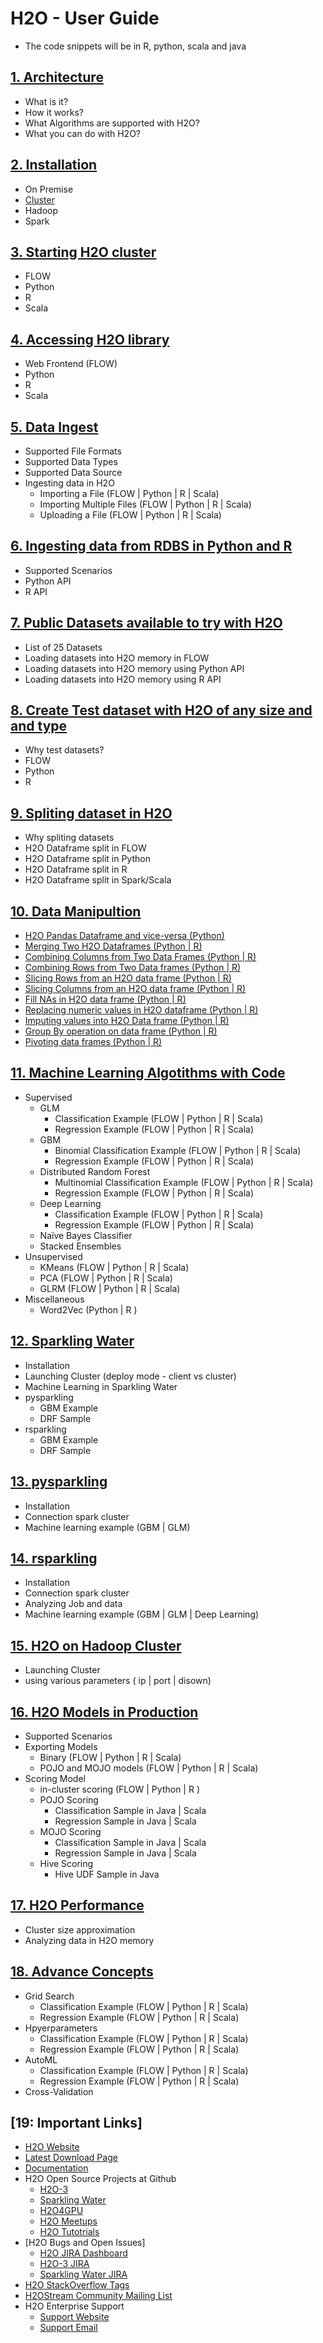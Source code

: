 # H2O - User Guide #

 - The code snippets will be in R, python, scala and java

## [1. Architecture](https://github.com/Avkash/mldl/blob/master/orgs/h2o/guide/h2o_arch.md) ##
 - What is it?
 - How it works?
 - What Algorithms are supported with H2O?
 - What you can do with H2O? 
 
## [2. Installation](https://github.com/Avkash/mldl/blob/master/orgs/h2o/guide/h2o_installation.md) ##
 - On Premise
 - [Cluster](https://github.com/Avkash/mldl/blob/master/orgs/h2o/h2o_installation.md)
 - Hadoop
 - Spark
 
## [3. Starting H2O cluster](https://github.com/Avkash/mldl/blob/master/orgs/h2o/guide/h2o_start.md) ##
 - FLOW
 - Python
 - R
 - Scala

## [4. Accessing H2O library](https://github.com/Avkash/mldl/blob/master/orgs/h2o/guide/h2o_access.md) ##
 - Web Frontend (FLOW)
 - Python
 - R
 - Scala
   
## [5. Data Ingest](https://github.com/Avkash/mldl/blob/master/orgs/h2o/guide/h2o_data_ingest.md) ##
 - Supported File Formats
 - Supported Data Types
 - Supported Data Source
 - Ingesting data in H2O
   - Importing a File (FLOW | Python | R | Scala)
   - Importing Multiple Files (FLOW | Python | R | Scala)
   - Uploading a File (FLOW | Python | R | Scala)

## [6. Ingesting data from RDBS in Python and R](https://github.com/Avkash/mldl/blob/master/orgs/h2o/guide/h2o_sql_ingest.md) ##
 - Supported Scenarios
 - Python API
 - R API
  
## [7. Public Datasets available to try with H2O](https://github.com/Avkash/mldl/blob/master/orgs/h2o/guide/datasets_get.md) ##
 - List of 25 Datasets
 - Loading datasets into H2O memory in FLOW
 - Loading datasets into H2O memory using Python API
 - Loading datasets into H2O memory using R API

## [8. Create Test dataset with H2O of any size and and type](https://github.com/Avkash/mldl/blob/master/orgs/h2o/guide/h2o_data_man_createframe.md) ##
 - Why test datasets?
 - FLOW
 - Python
 - R

## [9. Spliting dataset in H2O](https://github.com/Avkash/mldl/blob/master/orgs/h2o/guide/h2o_dataset_split.md) ##
 - Why spliting datasets
 - H2O Dataframe split in FLOW
 - H2O Dataframe split in Python
 - H2O Dataframe split in R
 - H2O Dataframe split in Spark/Scala

## [10. Data Manipultion](https://github.com/Avkash/mldl/blob/master/orgs/h2o/guide/h2o_data_man.md) ##
 - [H2O Pandas Dataframe and vice-versa (Python)](https://github.com/Avkash/mldl/blob/master/orgs/h2o/guide/h2o_data_man_pd_h2o.md)
 - [Merging Two H2O Dataframes (Python | R)](https://github.com/Avkash/mldl/blob/master/orgs/h2o/guide/h2o_data_man_merge.md)
 - [Combining Columns from Two Data Frames (Python | R)](https://github.com/Avkash/mldl/blob/master/orgs/h2o/guide/h2o_data_ingest_cbind.md)
 - [Combining Rows from Two Data frames (Python | R)](https://github.com/Avkash/mldl/blob/master/orgs/h2o/guide/h2o_data_man_rbind.md)
 - [Slicing Rows from an H2O data frame (Python | R)](https://github.com/Avkash/mldl/blob/master/orgs/h2o/guide/h2o_data_rslice.md)
 - [Slicing Columns from an H2O data frame (Python | R)](https://github.com/Avkash/mldl/blob/master/orgs/h2o/guide/h2o_data_cslice.md)
 - [Fill NAs in H2O data frame (Python | R)](https://github.com/Avkash/mldl/blob/master/orgs/h2o/guide/h2o_data_man_fillna.md)
 - [Replacing numeric values in H2O dataframe (Python | R)](https://github.com/Avkash/mldl/blob/master/orgs/h2o/guide/h2o_data_man_replace.md)
 - [Imputing values into H2O Data frame (Python | R)](https://github.com/Avkash/mldl/blob/master/orgs/h2o/guide/h2o_data_man_impute.md)
 - [Group By operation on data frame (Python | R)](https://github.com/Avkash/mldl/blob/master/orgs/h2o/guide/h2o_data_man_groupby.md)
 - [Pivoting data frames (Python | R)](https://github.com/Avkash/mldl/blob/master/orgs/h2o/guide/h2o_data_man_pivot.md)

## [11. Machine Learning Algotithms with Code]() ##
  - Supervised 
    - GLM
      - Classification Example (FLOW | Python | R | Scala)
      - Regression Example (FLOW | Python | R | Scala)
    - GBM 
      - Binomial Classification Example (FLOW | Python | R | Scala)
      - Regression Example (FLOW | Python | R | Scala)
    - Distributed Random Forest
      - Multinomial Classification Example (FLOW | Python | R | Scala)
      - Regression Example (FLOW | Python | R | Scala)
    - Deep Learning
      - Classification Example (FLOW | Python | R | Scala)
      - Regression Example (FLOW | Python | R | Scala)
    - Naïve Bayes Classifier
    - Stacked Ensembles
  - Unsupervised 
    - KMeans (FLOW | Python | R | Scala)
    - PCA (FLOW | Python | R | Scala)
    - GLRM (FLOW | Python | R | Scala)
  - Miscellaneous 
    - Word2Vec (Python | R )
    
## [12. Sparkling Water]() ##
 - Installation
 - Launching Cluster (deploy mode - client vs cluster)
 - Machine Learning in Sparkling Water
 - pysparkling
   - GBM Example
   - DRF Sample
 - rsparkling
   - GBM Example
   - DRF Sample

## [13. pysparkling]() ##
 - Installation
 - Connection spark cluster
 - Machine learning example (GBM | GLM)
 
## [14. rsparkling]() ##
 - Installation
 - Connection spark cluster
 - Analyzing Job and data
 - Machine learning example (GBM | GLM | Deep Learning)
 
## [15. H2O on Hadoop Cluster]() ##
 - Launching Cluster 
 - using various parameters ( ip | port | disown)

## [16. H2O Models in Production]() ##
 - Supported Scenarios
 - Exporting Models
   - Binary  (FLOW | Python | R | Scala)
   - POJO and MOJO models (FLOW | Python | R | Scala)
 - Scoring Model
   - in-cluster scoring (FLOW | Python | R )
   - POJO Scoring
     - Classification Sample in Java | Scala
     - Regression Sample in Java | Scala
   - MOJO Scoring
     - Classification Sample in Java | Scala
     - Regression Sample in Java | Scala
   - Hive Scoring
     - Hive UDF Sample in Java

## [17. H2O Performance]() ##
  - Cluster size approximation
  - Analyzing data in H2O memory

## [18. Advance Concepts]() ##
  - Grid Search
    - Classification Example (FLOW | Python | R | Scala)
    - Regression Example (FLOW | Python | R | Scala)
  - Hpyerparameters 
    - Classification Example (FLOW | Python | R | Scala)
    - Regression Example (FLOW | Python | R | Scala)
  - AutoML
    - Classification Example (FLOW | Python | R | Scala)
    - Regression Example (FLOW | Python | R | Scala)
  - Cross-Validation
  
## [19: Important Links] ##
 - [H2O Website](https://www.h2o.ai/)
 - [Latest Download Page](https://www.h2o.ai/download/)
 - [Documentation](http://docs.h2o.ai/h2o/latest-stable/index.html)
 - H2O Open Source Projects at Github
   - [H2O-3](https://github.com/h2oai/h2o-3)
   - [Sparkling Water](https://github.com/h2oai/sparkling-water)
   - [H2O4GPU](https://github.com/h2oai/h2o4gpu)
   - [H2O Meetups](https://github.com/h2oai/h2o-meetups)
   - [H2O Tutotrials](https://github.com/h2oai/h2o-tutorials)
 - [H2O Bugs and Open Issues]
   - [H2O JIRA Dashboard](https://0xdata.atlassian.net/secure/Dashboard.jspa)
   - [H2O-3 JIRA](https://0xdata.atlassian.net/projects/PUBDEV/issues)
   - [Sparkling Water JIRA](https://0xdata.atlassian.net/projects/SW/issues)   
 - [H2O StackOverflow Tags](https://stackoverflow.com/questions/tagged/h2o)
 - [H2OStream Community Mailing List](h2ostream@googlegroups.com)
 - H2O Enterprise Support
   - [Support Website](https://support.h2o.ai)
   - [Support Email](support@h2o.ai)
 

